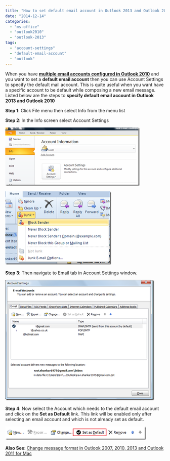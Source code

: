 ```yaml
---
title: "How to set default email account in Outlook 2013 and Outlook 2010"
date: "2014-12-14"
categories: 
  - "ms-office"
  - "outlook2010"
  - "outlook-2013"
tags: 
  - "account-settings"
  - "default-email-account"
  - "outlook"
---
```


When you have **[multiple email accounts configured in Outlook 2010](http://blogmines.com/blog/2010/02/10/configuring-microsoft-outlook-2010-for-gmail/)** and you want to set a **default email account** then you can use Account Settings to specify the default mail account. This is quite useful when you want have a specific account to be default while composing a new email message. Listed below are the steps to **specify default email account in Outlook 2013 and Outlook 2010**

**Step 1**: Click File menu then select Info from the menu list

**Step 2**: In the Info screen select Account Settings

[![Outlook 2013 and Outlook 2010 Info Screen](images/1_image_thumb62.png "Outlook 2013 and Outlook 2010 Info Screen")](http://blogmines.com/blog/wp-content/uploads/2010/07/image63.png)

[![Account Settings in Outlook 2013 and Outlook 2010](images/image_thumb63.png "Account Settings in Outlook 2013 and Outlook 2010")](http://blogmines.com/blog/wp-content/uploads/2010/07/image64.png)

**Step 3**: Then navigate to Email tab in Account Settings window.

[![Email accounts in Outlook 2013 and Outlook 2010](images/image_thumb64.png "Email accounts in Outlook 2013 and Outlook 2010")](http://blogmines.com/blog/wp-content/uploads/2010/07/image65.png)

**Step 4**: Now select the Account which needs to the default email account and click on the **Set as Default** link. This link will be enabled only after selecting an email account and which is not already set as default.

[![Set as Default email account in Outlook 2013 and Outlook 2010](images/image_thumb65.png "Set as Default email account in Outlook 2013 and Outlook 2010")](http://blogmines.com/blog/wp-content/uploads/2010/07/image66.png)

**Also See**: [Change message format in Outlook 2007, 2010, 2013 and Outlook 2011 for Mac](http://blogmines.com/blog/how-to-change-message-format-in-microsoft-outlook/)
